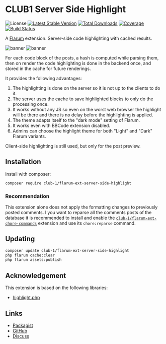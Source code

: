 # CLUB1 Server Side Highlight

![License](https://img.shields.io/badge/license-AGPL--3.0--or--later-blue.svg) [![Latest Stable Version](https://img.shields.io/packagist/v/club-1/flarum-ext-server-side-highlight.svg)](https://packagist.org/packages/club-1/flarum-ext-server-side-highlight) [![Total Downloads](https://img.shields.io/packagist/dt/club-1/flarum-ext-server-side-highlight.svg)](https://packagist.org/packages/club-1/flarum-ext-server-side-highlight) [![Coverage](https://img.shields.io/codecov/c/gh/club-1/flarum-ext-server-side-highlight?token=UPYYHOTAWD)](https://codecov.io/gh/club-1/flarum-ext-server-side-highlight) [![Build Status](https://img.shields.io/github/actions/workflow/status/club-1/flarum-ext-server-side-highlight/check.yml?branch=main)](https://github.com/club-1/flarum-ext-server-side-highlight/actions/workflows/check.yml)

A [Flarum](http://flarum.org) extension. Server-side code highlighting with cached results.

![banner](https://static.club1.fr/nicolas/projects/flarum-ext-server-side-highlight/banner.png)
![banner](https://static.club1.fr/nicolas/projects/flarum-ext-server-side-highlight/settings.png)

For each code block of the posts, a hash is computed while parsing them, then on render the code highlighting is done in the backend once, and stored in the cache for future renderings.

It provides the following advantages:

1. The highlighting is done on the server so it is not up to the clients to do it.
2. The server uses the cache to save highlighted blocks to only do the processing once.
3. It works without any JS so even on the worst web browser the highlight will be there and there is no delay before the highlighting is applied.
4. The theme adapts itself to the "dark mode" setting of Flarum.
5. It works even with BBCode extension disabled.
6. Admins can choose the highlight theme for both "Light" and "Dark" Flarum variants.

Client-side highlighting is still used, but only for the post preview.

## Installation

Install with composer:

```sh
composer require club-1/flarum-ext-server-side-highlight
```

### Recommendation

This extension alone does not apply the formatting changes to previously posted comments. I you want to reparse all the comments posts of the database it is recommended to install and enable the [`club-1/flarum-ext-chore-commands`](https://github.com/club-1/flarum-ext-chore-commands) extension and use its `chore:reparse` command.

## Updating

```sh
composer update club-1/flarum-ext-server-side-highlight
php flarum cache:clear
php flarum assets:publish
```

## Acknowledgement

This extension is based on the following libraries:

- [highlight.php](https://github.com/scrivo/highlight.php)

## Links

- [Packagist](https://packagist.org/packages/club-1/flarum-ext-server-side-highlight)
- [GitHub](https://github.com/club-1/flarum-ext-server-side-highlight)
- [Discuss](https://discuss.flarum.org/d/32811)
